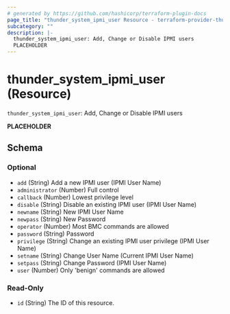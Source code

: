 ```yaml
---
# generated by https://github.com/hashicorp/terraform-plugin-docs
page_title: "thunder_system_ipmi_user Resource - terraform-provider-thunder"
subcategory: ""
description: |-
  thunder_system_ipmi_user: Add, Change or Disable IPMI users
  PLACEHOLDER
---
```


# thunder_system_ipmi_user (Resource)

`thunder_system_ipmi_user`: Add, Change or Disable IPMI users

__PLACEHOLDER__



<!-- schema generated by tfplugindocs -->
## Schema

### Optional

- `add` (String) Add a new IPMI user (IPMI User Name)
- `administrator` (Number) Full control
- `callback` (Number) Lowest privilege level
- `disable` (String) Disable an existing IPMI user (IPMI User Name)
- `newname` (String) New IPMI User Name
- `newpass` (String) New Password
- `operator` (Number) Most BMC commands are allowed
- `password` (String) Password
- `privilege` (String) Change an existing IPMI user privilege (IPMI User Name)
- `setname` (String) Change User Name (Current IPMI User Name)
- `setpass` (String) Change Password (IPMI User Name)
- `user` (Number) Only 'benign' commands are allowed

### Read-Only

- `id` (String) The ID of this resource.



